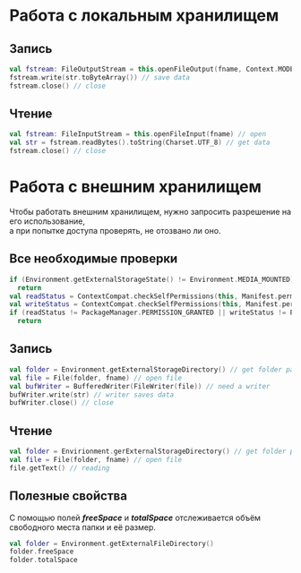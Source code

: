 # Работа с локальным хранилищем
## Запись
```Kotlin
val fstream: FileOutputStream = this.openFileOutput(fname, Context.MODE_PRIVATE) // open
fstream.write(str.toByteArray()) // save data
fstream.close() // close
```
## Чтение
```Kotlin
val fstream: FileInputStream = this.openFileInput(fname) // open
val str = fstream.readBytes().toString(Charset.UTF_8) // get data
fstream.close() // close
```
# Работа с внешним хранилищем
Чтобы работать  внешним хранилищем, нужно запросить разрешение на его использование,<br>
а при попытке доступа проверять, не отозвано ли оно.
## Все необходимые проверки
```Kotlin
if (Environment.getExternalStorageState() != Environment.MEDIA_MOUNTED)
  return
val readStatus = ContextCompat.checkSelfPermissions(this, Manifest.permission.READ_EXTERNAL_STORAGE)
val writeStatus = ContextCompat.checkSelfPermissions(this, Manifest.permission.WRITE_EXTERNAL_STORAGE)
if (readStatus != PackageManager.PERMISSION_GRANTED || writeStatus != PackageManager.PERMISSION_GRANTED)
  return
```
## Запись
```Kotlin
val folder = Environment.getExternalStorageDirectory() // get folder path
val file = File(folder, fname) // open file
val bufWriter = BufferedWriter(FileWriter(file)) // need a writer
bufWriter.write(str) // writer saves data
bufWriter.close() // close
```
## Чтение
```Kotlin
val folder = Envirionment.gerExternalStorageDirectory() // get folder path
val file = File(folder, fname) // open file
file.getText() // reading
```
## Полезные свойства
С помощью полей ___freeSpace___ и ___totalSpace___ отслеживается объём свободного места папки и её размер.
```Kotlin
val folder = Environment.getExternalFileDirectory()
folder.freeSpace
folder.totalSpace
```
